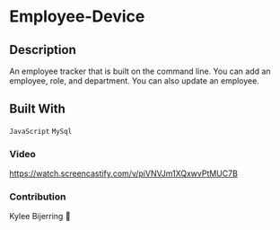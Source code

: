 # Employee-Device

## Description
An employee tracker that is built on the command line. You can add an employee, role, and department. You can also update an employee. 

## Built With
 `JavaScript`
 `MySql`
 
### Video
https://watch.screencastify.com/v/piVNVJm1XQxwvPtMUC7B

### Contribution
Kylee Bijerring 👻
